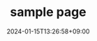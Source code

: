 ---
weight: 1000
title: "sample page"
description: "test用のサンプルページだよ あとで消すよ"
icon: "Labs"
date: "2024-01-15T13:26:58+09:00"
lastmod: "2024-01-15T13:26:58+09:00"
draft: true
toc: true
---